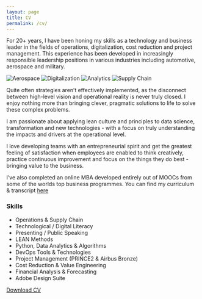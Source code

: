 ```yaml
---
layout: page
title: CV
permalink: /cv/
---
```


For 20+ years, I have been honing my skills as a technology and business leader in the fields of operations, digitalization, cost reduction and project management. This experience has been developed in increasingly responsible leadership positions in various industries including automotive, aerospace and military.

<div class="gallery-box">
  <div class="gallery gallery--post">
    <img src="/images/aerospace.jpg" loading="lazy" alt="Aerospace">
    <img src="/images/coding.jpg" loading="lazy" alt="Digitalization">
    <img src="/images/ocv.jpg" loading="lazy" alt="Analytics">
    <img src="/images/supply.jpg" loading="lazy" alt="Supply Chain">
  </div>
</div>

Quite often strategies aren’t effectively implemented, as the disconnect between high-level vision and operational reality is never truly closed. I enjoy nothing more than bringing clever, pragmatic solutions to life to solve these complex problems.

I am passionate about applying lean culture and principles to data science, transformation and new technologies - with a focus on truly understanding the impacts and drivers at the operational level.

I love developing teams with an entrepreneurial spirit and get the greatest feeling of satisfaction when employees are enabled to think creatively, practice continuous improvement and focus on the things they do best - bringing value to the business.

I’ve also completed an online MBA developed entirely out of MOOCs from some of the worlds top business programmes. You can find my curriculum & transcript [here](/mba/)

### Skills
- Operations & Supply Chain
- Technological / Digital Literacy
- Presenting / Public Speaking
- LEAN Methods
- Python, Data Analytics & Algorithms
- DevOps Tools & Technologies
- Project Management (PRINCE2 & Airbus Bronze)
- Cost Reduction & Value Engineering
- Financial Analysis & Forecasting
- Adobe Design Suite

<a class="button button--medium" target="_blank" rel="noopener noreferrer" href="https://www.clintbird.com/files/resume.pdf">Download CV</a>
